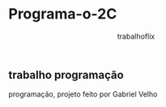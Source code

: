 # Programa-o-2C 
<!DOCTYPE html>
<html lang="pt-br">
<head>
    <meta charset="UTF-8">
    <meta name="viewport" content="width=device-width, initial-scale=1.0">
    <link rel="stylesheet" href="style.css">
    <title>Gabriel-velho-ferreira-10-2-c</title>
</head>
<body>
    <header>trabalhoflix</header>
    <section>
       <h1>trabalho programação</h1>     
       <p>  programação, projeto feito por Gabriel Velho
       </p>
</body>
</html>
</section>
<section class="categorias">
</div>
</section>













